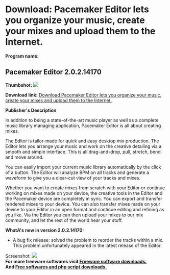 # Download: Pacemaker Editor lets you organize your music, create your mixes and upload them to the Internet.

**Program name:**

## Pacemaker Editor 2.0.2.14170

  
**Thumbshot:** ![](http://www.freewarefiles.com/screenshot/pmakereditor20_md.jpg)   
  
**Download link:** [Download Pacemaker Editor lets you organize your music, create your mixes and upload them to the Internet.](http://freesoftwares.boysofts.com/Pacemaker-Editor_program_40519.html)  
  


**Publisher's Description**  
  


In addition to being a state-of-the-art music player as well as a complete music library managing application, Pacemaker Editor is all about creating mixes. 

The Editor is tailor-made for quick and easy desktop mix production. The Editor lets you arrange your music and work on the creative detailing via a smooth and simple interface. This is all drag-and-drop, pull, stretch, bend and move around.

You can easily import your current music library automatically by the click of a button. The Editor will analyze BPM on all tracks and generate a waveform to give you a clear-cut view of your tracks and mixes.

Whether you want to create mixes from scratch with your Editor or continue working on mixes made on your device, the creative tools in the Editor and the Pacemaker device are completely in sync. You can export and transfer rendered mixes to your device. You can also transfer mixes made on your device to your Editor in an open format and continue editing and refining as you like. Via the Editor you can then upload your mixes to our mix community, and let the rest of the world hear your stuff.

**WhatA's new in version 2.0.2.14170:**

  * A bug fix release: solved the problem to reorder the tracks within a mix. This problem unfortunately appeared in the latest release of the Editor. 

  
  
Screenshot: ![](http://www.freewarefiles.com/screenshot/pmakereditor20.jpg)   
**For more freeware softwares visit [Freeware software downloads.](http://freesoftwares.boysofts.com/)**   
**And [Free softwares and php script downloads.](http://www.boysofts.com/)**
